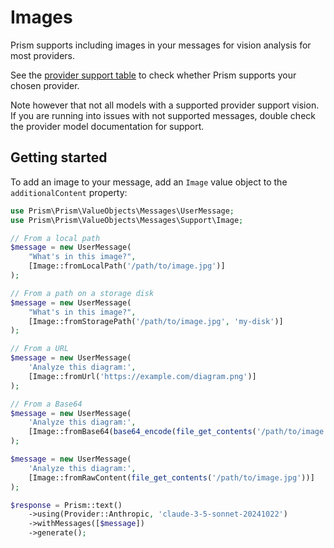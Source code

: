 # Images

Prism supports including images in your messages for vision analysis for most providers.

See the [provider support table](/getting-started/introduction.html#provider-support) to check whether Prism supports your chosen provider.

Note however that not all models with a supported provider support vision. If you are running into issues with not supported messages, double check the provider model documentation for support.

## Getting started

To add an image to your message, add an `Image` value object to the `additionalContent` property:

```php
use Prism\Prism\ValueObjects\Messages\UserMessage;
use Prism\Prism\ValueObjects\Messages\Support\Image;

// From a local path
$message = new UserMessage(
    "What's in this image?",
    [Image::fromLocalPath('/path/to/image.jpg')]
);

// From a path on a storage disk
$message = new UserMessage(
    "What's in this image?",
    [Image::fromStoragePath('/path/to/image.jpg', 'my-disk')]
);

// From a URL
$message = new UserMessage(
    'Analyze this diagram:',
    [Image::fromUrl('https://example.com/diagram.png')]
);

// From a Base64
$message = new UserMessage(
    'Analyze this diagram:',
    [Image::fromBase64(base64_encode(file_get_contents('/path/to/image.jpg')))]
);

$message = new UserMessage(
    'Analyze this diagram:',
    [Image::fromRawContent(file_get_contents('/path/to/image.jpg'))]
);

$response = Prism::text()
    ->using(Provider::Anthropic, 'claude-3-5-sonnet-20241022')
    ->withMessages([$message])
    ->generate();
```
